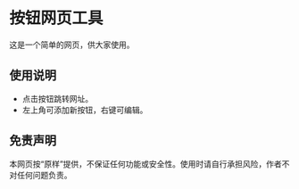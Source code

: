 # 按钮网页工具

这是一个简单的网页，供大家使用。

## 使用说明
- 点击按钮跳转网址。
- 左上角可添加新按钮，右键可编辑。

## 免责声明
本网页按“原样”提供，不保证任何功能或安全性。使用时请自行承担风险，作者不对任何问题负责。
